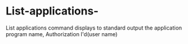 # List-applications-
List  applications command displays to standard output the application program name, Authorization I'd(user name)
